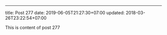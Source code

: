 ---
title: Post 277
date: 2019-06-05T21:27:30+07:00
updated: 2018-03-26T23:22:54+07:00

This is content of post 277